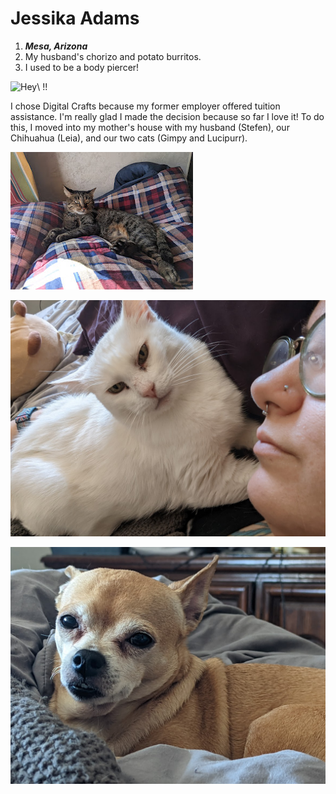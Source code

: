 # **Jessika Adams**
1. ***Mesa, Arizona***
2. My husband's chorizo and potato burritos. 
3. I used to be a body piercer!

![Hey\ !!](JessSelfie.jpg)

I chose Digital Crafts because my former employer offered tuition assistance. I'm really glad I made the decision because so far I love it! To do this, I moved into my mother's house with my husband (Stefen), our Chihuahua (Leia), and our two cats (Gimpy and Lucipurr). 

![Lucipurr](./Assets/Lucipurr.jpg)

![Gimpy](./Assets/Gimpy.jpg)

![Leia](./Assets/Leia.jpg)